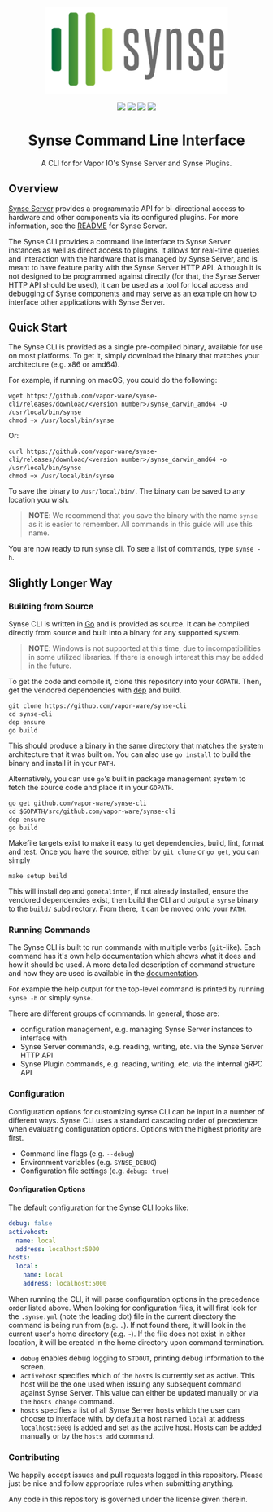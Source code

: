 <p align="center"><img src="docs/img/logo.png" width="360"></p>
<p align="center">
    <a href="https://app.buddy.works/timfall/synse-cli/pipelines/pipeline/50439"><img src="https://app.buddy.works/timfall/synse-cli/pipelines/pipeline/50439/badge.svg?token=3ae6c804af4fdb5947b58ba1c544c232bf8d28f6e6d2b07321added2d1cc0bad"></a>
    <a href="https://circleci.com/gh/vapor-ware/synse-cli"><img src="https://circleci.com/gh/vapor-ware/synse-cli.svg?style=shield&circle-token=7e11598b349e1d280c7cd78517ababef0f837bc3"></a>
    <a href="http://godoc.org/github.com/vapor-ware/synse-cli"><img src="https://godoc.org/github.com/vapor-ware/synse-cli?status.svg"></a>
    <a href="https://goreportcard.com/report/github.com/vapor-ware/synse-cli"><img src="https://goreportcard.com/badge/github.com/vapor-ware/synse-cli"></a>
        
<h1 align="center">Synse Command Line Interface</h1>
</p>

<p align="center">A CLI for for Vapor IO's Synse Server and Synse Plugins.</p>

## Overview

[Synse Server](https://github.com/vapor-ware/synse-server) provides a programmatic API for bi-directional access to hardware
and other components via its configured plugins. For more information, see the [README](https://github.com/vapor-ware/synse-server/blob/master/README.md)
for Synse Server.

The Synse CLI provides a command line interface to Synse Server instances as well as direct access to plugins.
It allows for real-time queries and interaction with the hardware that is managed by Synse Server, and is meant
to have feature parity with the Synse Server HTTP API. Although it is not designed to be programmed against
directly (for that, the Synse Server HTTP API should be used), it can be used as a tool for local access and
debugging of Synse components and may serve as an example on how to interface other applications with Synse Server.


## Quick Start

The Synse CLI is provided as a single pre-compiled binary, available for use on most platforms. To get it, simply
download the binary that matches your architecture (e.g. x86 or amd64).

For example, if running on macOS, you could do the following:

```shell
wget https://github.com/vapor-ware/synse-cli/releases/download/<version number>/synse_darwin_amd64 -O /usr/local/bin/synse
chmod +x /usr/local/bin/synse
```

Or:

```shell
curl https://github.com/vapor-ware/synse-cli/releases/download/<version number>/synse_darwin_amd64 -o /usr/local/bin/synse
chmod +x /usr/local/bin/synse
```

To save the binary to `/usr/local/bin/`. The binary can be saved to any location you wish.

> **NOTE**: We recommend that you save the binary with the name `synse` as it is easier to remember. All commands
in this guide will use this name.

You are now ready to run `synse` cli. To see a list of commands, type `synse -h`.

## Slightly Longer Way

### Building from Source

Synse CLI is written in [Go](https://golang.org) and is provided as source. It can be compiled directly from source
and built into a binary for any supported system.

> **NOTE**: Windows is not supported at this time, due to incompatibilities in some utilized libraries. If there is
enough interest this may be added in the future.

To get the code and compile it, clone this repository into your `GOPATH`. Then, get the vendored dependencies
with [dep](https://github.com/golang/dep) and build.

```shell
git clone https://github.com/vapor-ware/synse-cli
cd synse-cli
dep ensure
go build
```

This should produce a binary in the same directory that matches the system architecture that it was built on.
You can also use `go install` to build the binary and install it in your `PATH`.

Alternatively, you can use `go`'s built in package management system to fetch the source code and place it
in your `GOPATH`.

```shell
go get github.com/vapor-ware/synse-cli
cd $GOPATH/src/github.com/vapor-ware/synse-cli
dep ensure
go build
```

Makefile targets exist to make it easy to get dependencies, build, lint, format and test. Once you have the
source, either by `git clone` or `go get`, you can simply

```shell
make setup build
```

This will install `dep` and `gometalinter`, if not already installed, ensure the vendored dependencies
exist, then build the CLI and output a `synse` binary to the `build/` subdirectory. From there, it can
be moved onto your `PATH`.

### Running Commands

The Synse CLI is built to run commands with multiple verbs (`git`-like). Each command has it's own help
documentation which shows what it does and how it should be used. A more detailed description of command structure
and how they are used is available in the [documentation](http://godoc.org/github.com/vapor-ware/synse-cli).

For example the help output for the top-level command is printed by running `synse -h` or simply `synse`.

There are different groups of commands. In general, those are:
- configuration management, e.g. managing Synse Server instances to interface with
- Synse Server commands, e.g. reading, writing, etc. via the Synse Server HTTP API
- Synse Plugin commands, e.g. reading, writing, etc. via the internal gRPC API

### Configuration

Configuration options for customizing synse CLI can be input in a number of different ways. Synse CLI uses a
standard cascading order of precedence when evaluating configuration options. Options with the highest
priority are first.

- Command line flags (e.g. `--debug`)
- Environment variables (e.g. `SYNSE_DEBUG`)
- Configuration file settings (e.g. `debug: true`)

#### Configuration Options

The default configuration for the Synse CLI looks like:

```yaml
debug: false
activehost:
  name: local
  address: localhost:5000
hosts:
  local:
    name: local
    address: localhost:5000
```

When running the CLI, it will parse configuration options in the precedence order listed above. When
looking for configuration files, it will first look for the `.synse.yml` (note the leading dot) file
in the current directory the command is being run from (e.g. `.`). If not found there, it will look
in the current user's home directory (e.g. `~`). If the file does not exist in either location, it will
be created in the home directory upon command termination.

- `debug` enables debug logging to `STDOUT`, printing debug information to the screen.
- `activehost` specifies which of the `hosts` is currently set as active. This host will be the one
   used when issuing any subsequent command against Synse Server. This value can either be updated
   manually or via the `hosts change` command.
- `hosts` specifies a list of all Synse Server hosts which the user can choose to interface with.
  by default a host named `local` at address `localhost:5000` is added and set as the active host.
  Hosts can be added manually or by the `hosts add` command.

### Contributing

We happily accept issues and pull requests logged in this repository. Please just be nice and follow
appropriate rules when submitting anything.

Any code in this repository is governed under the license given therein.
